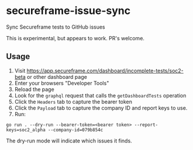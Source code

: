 # secureframe-issue-sync

Sync Secureframe tests to GitHub issues

This is experimental, but appears to work. PR's welcome.

## Usage

1. Visit <https://app.secureframe.com/dashboard/incomplete-tests/soc2-beta> or other dashboard page
2. Enter your browsers "Developer Tools"
3. Reload the page
4. Look for the `graphql` request that calls the `getDashboardTests` operation
5. Click the `Headers` tab to capture the bearer token
6. Click the `Payload` tab to capture the company ID and report keys to use.
7. Run:

`go run . --dry-run --bearer-token=<bearer token> --report-keys=soc2_alpha --company-id=079b854c`

The dry-run mode will indicate which issues it finds.
